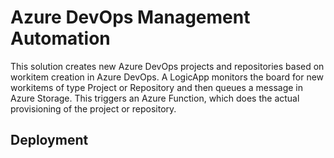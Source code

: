 # Azure DevOps Management Automation
This solution creates new Azure DevOps projects and repositories based on workitem creation in Azure DevOps. A LogicApp monitors the board for new workitems of type Project or Repository and then queues a message in Azure Storage. This triggers an Azure Function, which does the actual provisioning of the project or repository.

## Deployment

